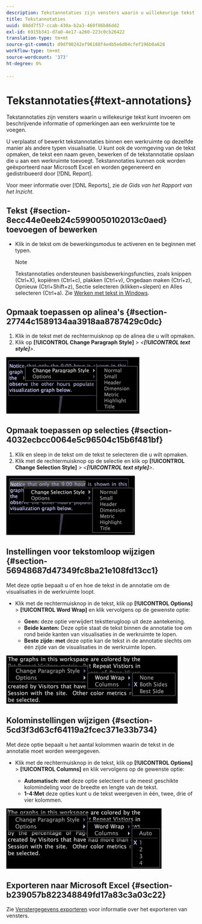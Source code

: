 ```yaml
---
description: Tekstannotaties zijn vensters waarin u willekeurige tekst kunt invoeren om beschrijvende informatie of opmerkingen aan een werkruimte toe te voegen.
title: Tekstannotaties
uuid: 08dd7f57-ccab-430a-b2a3-469f86b86dd2
exl-id: 6915b341-d7a0-4e17-a260-223c0cb26422
translation-type: tm+mt
source-git-commit: d9df90242ef96188f4e4b5e6d04cfef196b0a628
workflow-type: tm+mt
source-wordcount: '373'
ht-degree: 0%

---
```


# Tekstannotaties{#text-annotations}

Tekstannotaties zijn vensters waarin u willekeurige tekst kunt invoeren om beschrijvende informatie of opmerkingen aan een werkruimte toe te voegen.

U verplaatst of bewerkt tekstannotaties binnen een werkruimte op dezelfde manier als andere typen visualisatie. U kunt ook de vormgeving van de tekst opmaken, de tekst een naam geven, bewerken of de tekstannotatie opslaan die u aan een werkruimte toevoegt. Tekstannotaties kunnen ook worden geëxporteerd naar Microsoft Excel en worden gegenereerd en gedistribueerd door [!DNL Report].

Voor meer informatie over [!DNL Reports], zie *de Gids van het Rapport van het Inzicht*.

## Tekst {#section-8ecc44e0eeb24c5990050102013c0aed} toevoegen of bewerken

* Klik in de tekst om de bewerkingsmodus te activeren en te beginnen met typen.

   >[!NOTE]
   >
   >Tekstannotaties ondersteunen basisbewerkingsfuncties, zoals knippen (Ctrl+X), kopiëren (Ctrl+c), plakken (Ctrl+v), Ongedaan maken (Ctrl+z), Opnieuw (Ctrl+Shift+z), Sectie selecteren (klikken+slepen) en Alles selecteren (Ctrl+a). Zie [Werken met tekst in Windows](../../../../home/c-get-started/c-wk-win-wksp/c-work-text-win.md#concept-f1222434bf954767808e94b955945c8d).

## Opmaak toepassen op alinea&#39;s {#section-27744c1589134aa3918aa8787429c0dc}

1. Klik in de tekst met de rechtermuisknop op de alinea die u wilt opmaken.
1. Klik op **[!UICONTROL Change Paragraph Style]** > *&lt;**[!UICONTROL text style]**>*.

![](assets/mnu_Text_Paragraph.png)

## Opmaak toepassen op selecties {#section-4032ecbcc0064e5c96504c15b6f481bf}

1. Klik en sleep in de tekst om de tekst te selecteren die u wilt opmaken.
1. Klik met de rechtermuisknop op de selectie en klik op **[!UICONTROL Change Selection Style]** > *&lt;**[!UICONTROL text style]**>*.

![](assets/mnu_Text_Selection.png)

## Instellingen voor tekstomloop wijzigen {#section-56948687d47349fc8ba21e108fd13cc1}

Met deze optie bepaalt u of en hoe de tekst in de annotatie om de visualisaties in de werkruimte loopt.

* Klik met de rechtermuisknop in de tekst, klik op **[!UICONTROL Options]** > **[!UICONTROL Word Wrap]** en klik vervolgens op de gewenste optie:

   * **Geen:** deze optie verwijdert tekstterugloop uit deze aantekening.
   * **Beide kanten:** Deze optie staat de tekst binnen de annotatie toe om rond beide kanten van visualisaties in de werkruimte te lopen.
   * **Beste zijde: met** deze optie kan de tekst in de annotatie slechts om één zijde van de visualisaties in de werkruimte lopen.

![](assets/mnu_Text_OptionsWrap.png)

## Kolominstellingen wijzigen {#section-5cd3f3d63cf64119a2fcec371e33b734}

Met deze optie bepaalt u het aantal kolommen waarin de tekst in de annotatie moet worden weergegeven.

* Klik met de rechtermuisknop in de tekst, klik op **[!UICONTROL Options]** > **[!UICONTROL Columns]** en klik vervolgens op de gewenste optie:

   * **Automatisch: met** deze optie selecteert u de meest geschikte kolomindeling voor de breedte en lengte van de tekst.
   * **1-4:Met** deze opties kunt u de tekst weergeven in één, twee, drie of vier kolommen.

![](assets/mnu_Text_OptionsColumns.png)

## Exporteren naar Microsoft Excel {#section-b239057b822348849fd17a83c3a03c22}

Zie [Venstergegevens exporteren](../../../../home/c-get-started/c-wk-win-wksp/c-exp-win-data.md#concept-8df61d64ed434cc5a499023c44197349) voor informatie over het exporteren van vensters.
